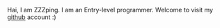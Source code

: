 Hai, I am ZZZping. I am an Entry-level programmer. Welcome to visit my [github][github-docs] account :)

 [github-docs]: https://github.com/ZZZping
